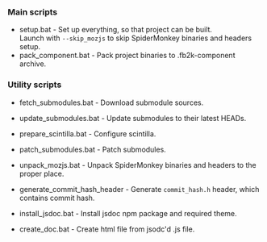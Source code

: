 ### Main scripts
- setup.bat - Set up everything, so that project can be built.  
  Launch with `--skip_mozjs` to skip SpiderMonkey binaries and headers setup.
- pack_component.bat - Pack project binaries to .fb2k-component archive.

### Utility scripts
- fetch_submodules.bat - Download submodule sources.
- update_submodules.bat - Update submodules to their latest HEADs.
- prepare_scintilla.bat - Configure scintilla.
- patch_submodules.bat - Patch submodules.
- unpack_mozjs.bat - Unpack SpiderMonkey binaries and headers to the proper place.
- generate_commit_hash_header - Generate `commit_hash.h` header, which contains commit hash.

- install_jsdoc.bat - Install jsdoc npm package and required theme.
- create_doc.bat - Create html file from jsodc'd .js file.
